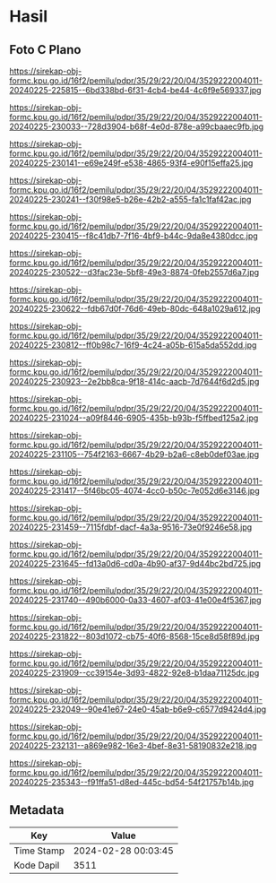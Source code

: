 # Hasil

## Foto C Plano

https://sirekap-obj-formc.kpu.go.id/16f2/pemilu/pdpr/35/29/22/20/04/3529222004011-20240225-225815--6bd338bd-6f31-4cb4-be44-4c6f9e569337.jpg

https://sirekap-obj-formc.kpu.go.id/16f2/pemilu/pdpr/35/29/22/20/04/3529222004011-20240225-230033--728d3904-b68f-4e0d-878e-a99cbaaec9fb.jpg

https://sirekap-obj-formc.kpu.go.id/16f2/pemilu/pdpr/35/29/22/20/04/3529222004011-20240225-230141--e69e249f-e538-4865-93f4-e90f15effa25.jpg

https://sirekap-obj-formc.kpu.go.id/16f2/pemilu/pdpr/35/29/22/20/04/3529222004011-20240225-230241--f30f98e5-b26e-42b2-a555-fa1c1faf42ac.jpg

https://sirekap-obj-formc.kpu.go.id/16f2/pemilu/pdpr/35/29/22/20/04/3529222004011-20240225-230415--f8c41db7-7f16-4bf9-b44c-9da8e4380dcc.jpg

https://sirekap-obj-formc.kpu.go.id/16f2/pemilu/pdpr/35/29/22/20/04/3529222004011-20240225-230522--d3fac23e-5bf8-49e3-8874-0feb2557d6a7.jpg

https://sirekap-obj-formc.kpu.go.id/16f2/pemilu/pdpr/35/29/22/20/04/3529222004011-20240225-230622--fdb67d0f-76d6-49eb-80dc-648a1029a612.jpg

https://sirekap-obj-formc.kpu.go.id/16f2/pemilu/pdpr/35/29/22/20/04/3529222004011-20240225-230812--ff0b98c7-16f9-4c24-a05b-615a5da552dd.jpg

https://sirekap-obj-formc.kpu.go.id/16f2/pemilu/pdpr/35/29/22/20/04/3529222004011-20240225-230923--2e2bb8ca-9f18-414c-aacb-7d7644f6d2d5.jpg

https://sirekap-obj-formc.kpu.go.id/16f2/pemilu/pdpr/35/29/22/20/04/3529222004011-20240225-231024--a09f8446-6905-435b-b93b-f5ffbed125a2.jpg

https://sirekap-obj-formc.kpu.go.id/16f2/pemilu/pdpr/35/29/22/20/04/3529222004011-20240225-231105--754f2163-6667-4b29-b2a6-c8eb0def03ae.jpg

https://sirekap-obj-formc.kpu.go.id/16f2/pemilu/pdpr/35/29/22/20/04/3529222004011-20240225-231417--5f46bc05-4074-4cc0-b50c-7e052d6e3146.jpg

https://sirekap-obj-formc.kpu.go.id/16f2/pemilu/pdpr/35/29/22/20/04/3529222004011-20240225-231459--7115fdbf-dacf-4a3a-9516-73e0f9246e58.jpg

https://sirekap-obj-formc.kpu.go.id/16f2/pemilu/pdpr/35/29/22/20/04/3529222004011-20240225-231645--fd13a0d6-cd0a-4b90-af37-9d44bc2bd725.jpg

https://sirekap-obj-formc.kpu.go.id/16f2/pemilu/pdpr/35/29/22/20/04/3529222004011-20240225-231740--490b6000-0a33-4607-af03-41e00e4f5367.jpg

https://sirekap-obj-formc.kpu.go.id/16f2/pemilu/pdpr/35/29/22/20/04/3529222004011-20240225-231822--803d1072-cb75-40f6-8568-15ce8d58f89d.jpg

https://sirekap-obj-formc.kpu.go.id/16f2/pemilu/pdpr/35/29/22/20/04/3529222004011-20240225-231909--cc39154e-3d93-4822-92e8-b1daa71125dc.jpg

https://sirekap-obj-formc.kpu.go.id/16f2/pemilu/pdpr/35/29/22/20/04/3529222004011-20240225-232049--90e41e67-24e0-45ab-b6e9-c6577d9424d4.jpg

https://sirekap-obj-formc.kpu.go.id/16f2/pemilu/pdpr/35/29/22/20/04/3529222004011-20240225-232131--a869e982-16e3-4bef-8e31-58190832e218.jpg

https://sirekap-obj-formc.kpu.go.id/16f2/pemilu/pdpr/35/29/22/20/04/3529222004011-20240225-235343--f91ffa51-d8ed-445c-bd54-54f21757b14b.jpg


## Metadata

| Key        | Value               |
| ---------- | ------------------- |
| Time Stamp | 2024-02-28 00:03:45 |
| Kode Dapil | 3511                |




